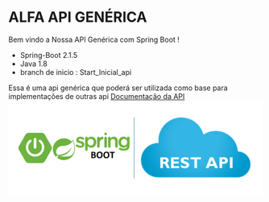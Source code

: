 # ALFA API GENÉRICA
Bem vindo a Nossa API Genérica com Spring Boot !

* Spring-Boot 2.1.5
* Java 1.8
* branch de inicio : Start_Inicial_api 

Essa é uma api genérica que poderá ser utilizada como base para implementações de outras api 
[Documentação da API](https://github.com/renatoredes/api/wiki)
![API](https://github.com/renatoredes/api/blob/develop/wiki/img/springboot.png)


